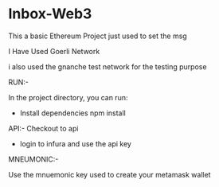 # Inbox-Web3
This a basic Ethereum Project just used to set the msg 


I Have Used Goerli Network

i also used the gnanche test network for the testing purpose

RUN:-

In the project directory, you can run:

- Install dependencies
npm install 

API:-
Checkout to api 

- login to infura and use the api key 

MNEUMONIC:-

Use the mnuemonic key used to create your metamask wallet


